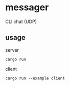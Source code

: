 # messager
CLI chat (UDP)
## usage
server
```
cargo run
```
client
```
cargo run --example client
```

